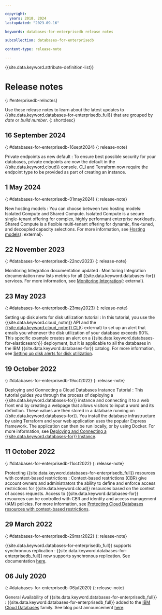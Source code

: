 ```yaml
---

copyright:
  years: 2018, 2024
lastupdated: "2023-09-16"

keywords: databases-for-enterprisedb release notes

subcollection: databases-for-enterprisedb

content-type: release-note

---
```


{{site.data.keyword.attribute-definition-list}}

# Release notes
{: #enterprisedb-relnotes}

Use these release notes to learn about the latest updates to {{site.data.keyword.databases-for-enterprisedb_full}} that are grouped by _date_ or _build number_.
{: shortdesc}

## 16 September 2024
{: #databases-for-enterprisedb-16sept2024}
{: release-note}

Private endpoints as new default
:  To ensure best possible security for your databases, private endpoints are now the default in the {{site.data.keyword.cloud}} console. CLI and Terraform now require the endpoint type to be provided as part of creating an instance.

## 1 May 2024
{: #databases-for-enterprisedb-01may2024}
{: release-note}

New hosting models
:  You can choose between two hosting models: Isolated Compute and Shared Compute. Isolated Compute is a secure single-tenant offering for complex, highly performant enterprise workloads. Shared Compute is a flexible multi-tenant offering for dynamic, fine-tuned, and decoupled capacity selections. For more information, see [Hosting models](/docs/cloud-databases?topic=cloud-databases-hosting-types){: external}.

## 22 November 2023
{: #databases-for-enterprisedb-22nov2023}
{: release-note}

Monitoring Integration documentation updated
:  Monitoring Integration documentation now lists metrics for all {{site.data.keyword.databases-for}} services. For more information, see [Monitoring Integration](/docs/cloud-databases?topic=cloud-databases-monitoring){: external}.

## 23 May 2023
{: #databases-for-enterprisedb-23may2023}
{: release-note}

Setting up disk alerts for disk utilization tutorial
:  In this tutorial, you use the {{site.data.keyword.cloud_notm}} API and the [{{site.data.keyword.cloud_notm}} CLI](https://cloud.ibm.com/docs/cli?topic=cli-getting-started){: external} to set up an alert that emails you whenever the disk utilization of your database exceeds 90%. This specific example creates an alert on a {{site.data.keyword.databases-for-elasticsearch}} deployment, but it is applicable to all the databases in the IBM {{site.data.keyword.databases-for}} catalog. For more information, see [Setting up disk alerts for disk utilization](/docs/databases-for-enterprisedb?topic=databases-for-enterprisedb-disk-util-alert-tutorial).

## 19 October 2022
{: #databases-for-enterprisedb-19oct2022}
{: release-note}

Deploying and Connecting a Cloud Databases Instance Tutorial
:  This tutorial guides you through the process of deploying a {{site.data.keyword.databases-for}} instance and connecting it to a web front end by creating a webpage that allows visitors to input a word and its definition. These values are then stored in a database running on {{site.data.keyword.databases-for}}. You install the database infrastructure by using Terraform and your web application uses the popular Express framework. The application can then be run locally, or by using Docker. For more information, see [Deploying and Connecting a {{site.data.keyword.databases-for}} Instance](/docs/databases-for-enterprisedb?topic=cloud-databases-create-instance-tutorial).

## 11 October 2022
{: #databases-for-enterprisedb-11oct2022}
{: release-note}

Protecting {{site.data.keyword.databases-for-enterprisedb_full}} resources with context-based restrictions
:  Context-based restrictions (CBR) give account owners and administrators the ability to define and enforce access restrictions for {{site.data.keyword.cloud}} resources based on the context of access requests. Access to {{site.data.keyword.databases-for}} resources can be controlled with CBR and identity and access management (IAM) policies. For more information, see [Protecting Cloud Databases resources with context-based restrictions](/docs/databases-for-enterprisedb?topic=cloud-databases-cbr&interface=ui).

## 29 March 2022
{: #databases-for-enterprisedb-29mar2022}
{: release-note}

{{site.data.keyword.databases-for-enterprisedb_full}} supports synchronous replication
:  {{site.data.keyword.databases-for-enterprisedb_full}} now supports synchronous replication. See documentation [here](/docs/databases-for-enterprisedb?topic=databases-for-enterprisedb-high-availability#sync-repl).

## 06 July 2020
{: #databases-for-enterprisedb-06jul2020}
{: release-note}

General Availability of {{site.data.keyword.databases-for-enterprisedb_full}}
:  {{site.data.keyword.databases-for-enterprisedb_full}} added to the [IBM Cloud Databases](https://www.ibm.com/cloud/databases) family. See blog post announcement [here](https://www.ibm.com/cloud/blog/announcements/ibm-cloud-databases-for-enterprisedb).
